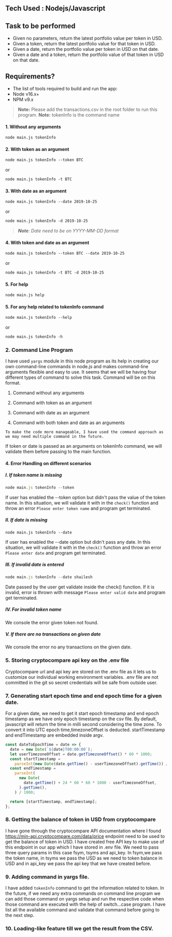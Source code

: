 ## Tech Used : Nodejs/Javascript

## Task to be performed

- Given no parameters, return the latest portfolio value per token in USD.
- Given a token, return the latest portfolio value for that token in USD.
- Given a date, return the portfolio value per token in USD on that date.
- Given a date and a token, return the portfolio value of that token in USD on that date.

## Requirements?
- The list of tools required to build and run the app:
- Node v16.x+
- NPM v9.x 

> **Note:** Please add the transactions.csv in the root folder to run this program.
> **Note:** tokenInfo is the command name

#### 1. Without any arguments

```diff
node main.js tokenInfo
```

#### 2. With token as an argument

```diff
node main.js tokenInfo --token BTC
```

or

```diff
node main.js tokenInfo -t BTC
```

#### 3. With date as an argument

```diff
node main.js tokenInfo --date 2019-10-25
```

or

```diff
node main.js tokenInfo -d 2019-10-25
```

> _**Note**: Date need to be on YYYY-MM-DD format_

#### 4. With token and date as an argument

```diff
node main.js tokenInfo --token BTC --date 2019-10-25
```

or

```diff
node main.js tokenInfo -t BTC -d 2019-10-25
```

#### 5. For help

```diff
node main.js help
```

#### 5. For any help related to tokenInfo command

```diff
node main.js tokenInfo --help
```

or

```diff
node main.js tokenInfo -h
```

### 2. Command Line Program

I have used `yargs` module in this node program as its help in creating our own command-line commands in node.js and makes command-line arguments flexible and easy to use. It seems that we will be having four different types of command to solve this task. Command will be on this format.

1. Command without any arguments

2. Command with token as an argument

3. Command with date as an argument

4. Command with both token and date as an arguments


`To make the code more manageable, I have used the command approach as we may need multiple command in the future.`

If token or date is passed as an arguments on tokenInfo command, we will validate them before passing to the main function.

#### 4. Error Handling on different scenarios

##### I. If token name is missing

```js
node main.js tokenInfo --token
```

If user has enabled the --token option but didn't pass the value of the token name. In this situation, we will validate it with in the `check()` function and throw an error `Please enter token name` and program get terminated.

##### II. If date is missing

```
node main.js tokenInfo --date
```

If user has enabled the --date option but didn't pass any date. In this situation, we will validate it with in the `check()` function and throw an error `Please enter date` and program get terminated.

##### III. If invalid date is entered

```js
node main.js tokenInfo --date shailesh
```

Date passed by the user get validate inside the check() function. If it is invalid, error is thrown with message `Please enter valid date` and program get terminated.

##### IV. For invalid token name

We console the error given token not found.

##### V. If there are no transactions on given date

We console the error no any transactions on the given date.

### 5. Storing cryptocompare api key on the .env file

Cryptocompare url and api key are stored on the .env file as it lets us to customize our individual working environment variables. .env file are not committed in the git so secret credentials will be safe from outside user.

### 7. Generating start epoch time and end epoch time for a given date.

For a given date, we need to get it start epoch timestamp and end epoch timestamp as we have only epoch timestamp on the csv file. By default, javascript will return the time in milli second considering the time zone. To convert it into UTC epoch time,timezoneOffset is deducted. startTimestamp and endTimestamp are embedded inside argv.

```js
const dateToEpochTime = date => {
  date = new Date(`${date}T00:00:00`);
  let userTimezoneOffset = date.getTimezoneOffset() * 60 * 1000;
  const startTimestamp =
    parseInt(new Date(date.getTime() - userTimezoneOffset).getTime()) / 1000;
  const endTimestamp =
    parseInt(
      new Date(
        date.getTime() + 24 * 60 * 60 * 1000 - userTimezoneOffset,
      ).getTime(),
    ) / 1000;

  return [startTimestamp, endTimestamp];
};
```

### 8. Getting the balance of token in USD from cryptocompare

I have gone through the cryptocompare API documentation where I found https://min-api.cryptocompare.com/data/price
endpoint need to be used to get the balance of token in USD. I have created free API key to make use of this endpoint in our app which I have stored in .env file. We need to pass three query params in this case fsym, tsyms and api_key. In fsym,we pass the token name, in tsyms we pass the USD as we need to token balance in USD and in api_key we pass the api key that we have created before.

### 9. Adding command in yargs file.

I have added `tokenInfo` command to get the information related to token. In the future, if we need any extra commands on command line program we can add those command on yargs setup and run the respective code when those command are executed with the help of switch...case program. I have list all the available command and validate that command before going to the next step.

### 10. Loading-like feature till we get the result from the CSV.
